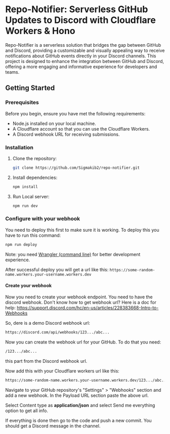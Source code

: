 # Repo-Notifier: Serverless GitHub Updates to Discord with Cloudflare Workers & Hono

Repo-Notifier is a serverless solution that bridges the gap between GitHub and Discord, providing a customizable and visually appealing way to receive notifications about GitHub events directly in your Discord channels. This project is designed to enhance the integration between GitHub and Discord, offering a more engaging and informative experience for developers and teams.



## Getting Started

### Prerequisites

Before you begin, ensure you have met the following requirements:

- Node.js installed on your local machine.
- A Cloudflare account so that you can use the Cloudflare Workers.
- A Discord webhook URL for receiving submissions.

### Installation

1. Clone the repository:

   ```sh
   git clone https://github.com/Sigmakib2/repo-notifier.git
2. Install dependencies:

    ```sh
    npm install
3. Run Local server:
    ```sh
    npm run dev
### Configure with your webhook

You need to deploy this first to make sure it is working. To deploy this you have to run this command:

```sh
npm run deploy
```
Note: you need [Wrangler (command line)](https://developers.cloudflare.com/workers/wrangler/) for better development experience.

After successful deploy you will get a url like this: ```https://some-random-name.workers.your-username.workers.dev```

#### Create your webhook

Now you need to create your webhook endpoint. You need to have the discord webhook. Don't know how to get webhook url? Here is a doc for help:
https://support.discord.com/hc/en-us/articles/228383668-Intro-to-Webhooks

So, dere is a demo Discord webhook url:

```sh
https://discord.com/api/webhooks/123.../abc...
```
Now you can create the webhook url for your GitHub. To do that you need:

```sh
/123.../abc...
```
this part from the Discord webhook url.

Now add this with your Cloudflare workers url like this:

```sh
https://some-random-name.workers.your-username.workers.dev/123.../abc...
```
Navigate to your GitHub repository's "Settings" > "Webhooks" section and add a new webhook. In the Payload URL section paste the above url.

Select Content type as **application/json** and select Send me everything option to get all info.

If everything is done then go to the code and push a new commit. You should get a Discord message in the channel.